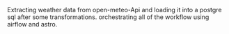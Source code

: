 Extracting weather data from open-meteo-Api and loading it into a postgre sql after some transformations. orchestrating all of the workflow using airflow and astro.